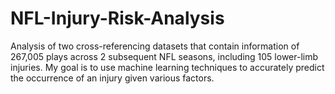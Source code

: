 # NFL-Injury-Risk-Analysis
Analysis of two cross-referencing datasets that contain information of 267,005 plays across 2 subsequent NFL seasons, including 105 lower-limb injuries. My goal is to use machine learning techniques to accurately predict the occurrence of an injury given various factors.
